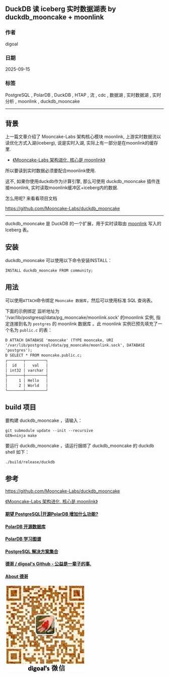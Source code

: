 ## DuckDB 读 iceberg 实时数据湖表 by duckdb_mooncake + moonlink    
              
### 作者              
digoal              
              
### 日期              
2025-09-15             
              
### 标签              
PostgreSQL , PolarDB , DuckDB , HTAP , 流 , cdc , 数据湖 , 实时数据湖 , 实时分析 , moonlink , duckdb_mooncake              
              
----              
              
## 背景        
上一篇文章介绍了 Mooncake-Labs 架构核心模块 moonlink, 上游实时数据流以读优化方式入湖(iceberg), 说是实时入湖, 实际上有一部分是在moonlink的缓存里.  
- [《Mooncake-Labs 架构进化, 核心是 moonlink》](../202509/20250915_01.md)         
    
所以要读到实时数据必须要配合moonlink使用.     
    
这不, 如果你使用duckdb作为计算引擎, 那么可使用 duckdb_mooncake 插件连接moonlink, 实时读取moonlink缓冲区+iceberg内的数据.     
    
怎么用呢? 来看看项目文档    
    
https://github.com/Mooncake-Labs/duckdb_mooncake    
    
---   
  
duckdb_mooncake 是 DuckDB 的一个扩展，用于实时读取由 [moonlink](https://github.com/Mooncake-Labs/moonlink) 写入的 Iceberg 表。    
    
## 安装    
duckdb_mooncake 可以使用以下命令安装INSTALL：    
```    
INSTALL duckdb_mooncake FROM community;    
```    
    
## 用法    
可以使用`ATTACH`命令绑定 `Mooncake 数据库`，然后可以使用标准 SQL 查询表。    
    
下面的示例绑定 监听地址为 '/var/lib/postgresql/data/pg_mooncake/moonlink.sock' 的moonlink 实例, 指定连接到名为 `postgres` 的 moonlink 数据库 。此 moonlink 实例已预先填充了一个名为 `public.c` 的表：    
```    
D ATTACH DATABASE 'mooncake' (TYPE mooncake, URI '/var/lib/postgresql/data/pg_mooncake/moonlink.sock', DATABASE 'postgres');    
D SELECT * FROM mooncake.public.c;    
┌───────┬─────────┐    
│  id   │   val   │    
│ int32 │ varchar │    
├───────┼─────────┤    
│     1 │ Hello   │    
│     2 │ World   │    
└───────┴─────────┘    
```    
    
## build 项目    
    
要构建 duckdb_mooncake ，请输入：    
```    
git submodule update --init --recursive    
GEN=ninja make    
```    
    
要运行 duckdb_mooncake ，请运行捆绑了 duckdb_mooncake 的 duckdb shell 如下：    
```    
./build/release/duckdb    
```    
    
## 参考    
    
https://github.com/Mooncake-Labs/duckdb_mooncake    
    
[《Mooncake-Labs 架构进化, 核心是 moonlink》](../202509/20250915_01.md)       
    
        
#### [期望 PostgreSQL|开源PolarDB 增加什么功能?](https://github.com/digoal/blog/issues/76 "269ac3d1c492e938c0191101c7238216")
  
  
#### [PolarDB 开源数据库](https://openpolardb.com/home "57258f76c37864c6e6d23383d05714ea")
  
  
#### [PolarDB 学习图谱](https://www.aliyun.com/database/openpolardb/activity "8642f60e04ed0c814bf9cb9677976bd4")
  
  
#### [PostgreSQL 解决方案集合](../201706/20170601_02.md "40cff096e9ed7122c512b35d8561d9c8")
  
  
#### [德哥 / digoal's Github - 公益是一辈子的事.](https://github.com/digoal/blog/blob/master/README.md "22709685feb7cab07d30f30387f0a9ae")
  
  
#### [About 德哥](https://github.com/digoal/blog/blob/master/me/readme.md "a37735981e7704886ffd590565582dd0")
  
  
![digoal's wechat](../pic/digoal_weixin.jpg "f7ad92eeba24523fd47a6e1a0e691b59")
  
